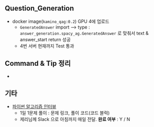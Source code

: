 ## Question_Generation

- docker image(`kamino_qag:0.2`) GPU 4에 업로드
  - `GeneratedAnswer` import --> type : `answer_generation.spacy_ag.GeneratedAnswer` 로 맞춰서 text & answer_start return 성공
  - 4번 서버 현재까지 Test 통과



## Command & Tip 정리

- 




## 기타

- [파이썬 알고리즘 인터뷰](https://github.com/onlybooks/algorithm-interview)
  - 1일 1문제 풀이 : 문제 링크, 풀이 코드(코드 블럭)
  - 제리님께 Slack 으로 아침까지 매일 전달. **완료 여부** : Y / N
